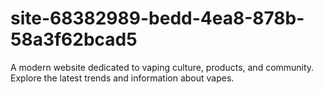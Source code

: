# site-68382989-bedd-4ea8-878b-58a3f62bcad5
A modern website dedicated to vaping culture, products, and community. Explore the latest trends and information about vapes.
